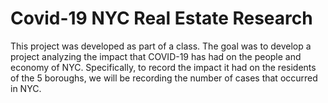 # Covid-19 NYC Real Estate Research
This project was developed as part of a class. 
The goal was to develop a project analyzing  the impact that COVID-19 has had on the people and economy of NYC. Specifically, to record the impact it had on the residents of the 5 boroughs, we will be recording the number of cases that occurred in NYC. 
